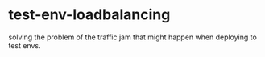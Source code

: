 # test-env-loadbalancing
solving the problem of the traffic jam that might happen when deploying to test envs.
